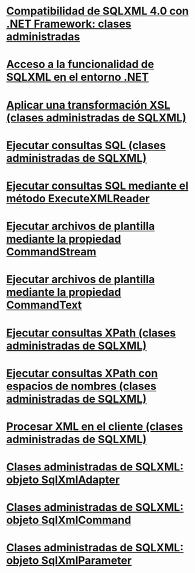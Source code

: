 # [Compatibilidad de SQLXML 4.0 con .NET Framework: clases administradas](sqlxml-4-0-net-framework-support-managed-classes.md)

# [Acceso a la funcionalidad de SQLXML en el entorno .NET](accessing-sqlxml-functionality-in-the-net-environment.md)
# [Aplicar una transformación XSL (clases administradas de SQLXML)](applying-an-xsl-transformation-sqlxml-managed-classes.md)
# [Ejecutar consultas SQL (clases administradas de SQLXML)](executing-sql-queries-sqlxml-managed-classes.md)
# [Ejecutar consultas SQL mediante el método ExecuteXMLReader](executing-sql-queries-by-using-the-executexmlreader-method.md)
# [Ejecutar archivos de plantilla mediante la propiedad CommandStream](executing-template-files-by-using-the-commandstream-property.md)
# [Ejecutar archivos de plantilla mediante la propiedad CommandText](executing-template-files-by-using-the-commandtext-property.md)
# [Ejecutar consultas XPath (clases administradas de SQLXML)](executing-xpath-queries-sqlxml-managed-classes.md)
# [Ejecutar consultas XPath con espacios de nombres (clases administradas de SQLXML)](executing-xpath-queries-with-namespaces-sqlxml-managed-classes.md)
# [Procesar XML en el cliente (clases administradas de SQLXML)](processing-xml-on-the-client-side-sqlxml-managed-classes.md)
# [Clases administradas de SQLXML: objeto SqlXmlAdapter](sqlxml-managed-classes-sqlxmladapter-object.md)
# [Clases administradas de SQLXML: objeto SqlXmlCommand](sqlxml-managed-classes-sqlxmlcommand-object.md)
# [Clases administradas de SQLXML: objeto SqlXmlParameter](sqlxml-managed-classes-sqlxmlparameter-object.md)
